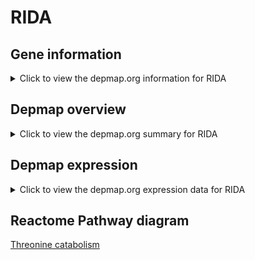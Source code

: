 <h1>RIDA</h1>

<h2>Gene information</h2>
<details>
  <summary>Click to view the depmap.org information for RIDA</summary>
  <iframe src="https://depmap.org/portal/gene/RIDA?tab=about" style="border:none;width:100%;height:800px"></iframe>
</details>

<h2>Depmap overview</h2>
<details>
  <summary>Click to view the depmap.org summary for RIDA</summary>
  <iframe src="https://depmap.org/portal/gene/RIDA?tab=overview" style="border:none;width:100%;height:800px"></iframe>
</details>

<h2>Depmap expression</h2>
<details>
  <summary>Click to view the depmap.org expression data for RIDA</summary>
  <iframe src="https://depmap.org/portal/gene/RIDA?tab=characterization" style="border:none;width:100%;height:800px"></iframe>
</details>



<h2>Reactome Pathway diagram</h2>
<a href="https://reactome.org/PathwayBrowser/#/R-HSA-8849175">Threonine catabolism</a>



